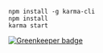 ```
npm install -g karma-cli
npm install
karma start
```


[![Greenkeeper badge](https://badges.greenkeeper.io/aymericbeaumet/example-karma-phantomjs.svg)](https://greenkeeper.io/)
